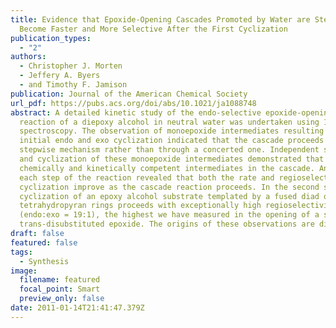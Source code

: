 ```yaml
---
title: Evidence that Epoxide-Opening Cascades Promoted by Water are Stepwise and
  Become Faster and More Selective After the First Cyclization
publication_types:
  - "2"
authors:
  - Christopher J. Morten
  - Jeffery A. Byers
  - and Timothy F. Jamison
publication: Journal of the American Chemical Society
url_pdf: https://pubs.acs.org/doi/abs/10.1021/ja1088748
abstract: A detailed kinetic study of the endo-selective epoxide-opening cascade
  reaction of a diepoxy alcohol in neutral water was undertaken using 1H NMR
  spectroscopy. The observation of monoepoxide intermediates resulting from
  initial endo and exo cyclization indicated that the cascade proceeds via a
  stepwise mechanism rather than through a concerted one. Independent synthesis
  and cyclization of these monoepoxide intermediates demonstrated that they are
  chemically and kinetically competent intermediates in the cascade. Analysis of
  each step of the reaction revealed that both the rate and regioselectivity of
  cyclization improve as the cascade reaction proceeds. In the second step,
  cyclization of an epoxy alcohol substrate templated by a fused diad of two
  tetrahydropyran rings proceeds with exceptionally high regioselectivity
  (endo:exo = 19:1), the highest we have measured in the opening of a simple
  trans-disubstituted epoxide. The origins of these observations are discussed.
draft: false
featured: false
tags:
  - Synthesis
image:
  filename: featured
  focal_point: Smart
  preview_only: false
date: 2011-01-14T21:41:47.379Z
---
```

